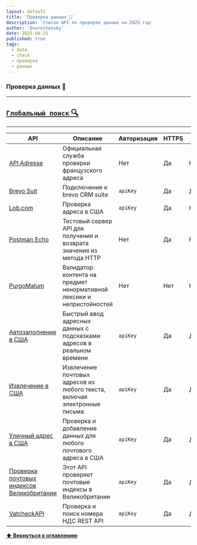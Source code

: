 ```yaml
---
layout: default
title: 'Проверка данных 🚿'
description: 'Список API по проверке данных на 2025 год'
author: 'Dvurechensky'
date: 2025-08-21
published: true
tags:
  - data
  - check
  - проверка
  - данных
---
```


### Проверка данных 🚿

---

## [`Глобальный поиск` 🔍](../search.md)

---

| API                                                                                       | Описание                                                                 | Авторизация | HTTPS | CORS       |
| ----------------------------------------------------------------------------------------- | ------------------------------------------------------------------------ | ----------- | ----- | ---------- |
| [API Adresse](https://adresse.data.gouv.fr/api-doc/adresse)                               | Официальная служба проверки французского адреса                          | Нет         | Да    | Неизвестно |
| [Brevo Suit](https://developers.brevo.com/)                                               | Подключение к brevo CRM suite                                            | `apiKey`    | Да    | Да         |
| [Lob.com](https://lob.com/)                                                               | Проверка адреса в США                                                    | `apiKey`    | Да    | Неизвестно |
| [Postman Echo](https://www.postman-echo.com)                                              | Тестовый сервер API для получения и возврата значения из метода HTTP     | Нет         | Да    | Неизвестно |
| [PurgoMalum](http://www.purgomalum.com)                                                   | Валидатор контента на предмет ненормативной лексики и непристойностей    | Нет         | Нет   | Неизвестно |
| [Автозаполнение в США](https://www.smarty.com/docs/cloud/us-autocomplete-pro-api)         | Быстрый ввод адресных данных с подсказками адресов в реальном времени    | `apiKey`    | Да    | Да         |
| [Извлечение в США](https://www.smarty.com/products/apis/us-extract-api)                   | Извлечение почтовых адресов из любого текста, включая электронные письма | `apiKey`    | Да    | Да         |
| [Уличный адрес в США](https://www.smarty.com/docs/cloud/us-street-api)                    | Проверка и добавление данных для любого почтового адреса в США           | `apiKey`    | Да    | Да         |
| [Проверка почтовых индексов Великобритании](https://apyhub.com/utility/data-postcodes-uk) | Этот API проверяет почтовые индексы в Великобритании                     | `apiKey`    | Да    | Да         |
| [VatcheckAPI](https://vatcheckapi.com)                                                    | Проверка и поиск номера НДС REST API                                     | `apiKey`    | Да    | Да         |

**[⬆ Вернуться к оглавлению](../index.md)**
